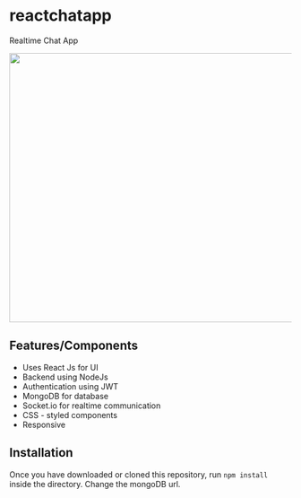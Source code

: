 # reactchatapp
Realtime Chat App 


<img src="https://github.com/FunnyDev1228/reactchatapp/blob/master/preview.gif" width=920 height=480>

## Features/Components
- Uses React Js for UI
- Backend using NodeJs
- Authentication using JWT
- MongoDB for database 
- Socket.io for realtime communication
- CSS - styled components
- Responsive

## Installation
Once you have downloaded or cloned this repository, run `npm install` inside the directory.
Change the mongoDB url.
